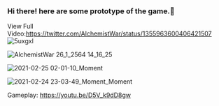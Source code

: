 ### Hi there! here are some prototype of the game.👋
View Full Video:https://twitter.com/AlchemistWar/status/1355963600406421507
![5uxgxl](https://user-images.githubusercontent.com/94365423/142740072-776e6566-ff6e-4a46-afda-4c84843ca8f4.gif)

![AlchemistWar   26_1_2564 14_16_25](https://user-images.githubusercontent.com/94365423/142274413-29bb0204-14ee-42df-b39c-83218b2a7f6b.png)

![2021-02-25 02-01-10_Moment](https://user-images.githubusercontent.com/94365423/142274817-1444d3fd-ea0b-4729-957c-23e2beb8c945.jpg)

![2021-02-24 23-03-49_Moment_Moment](https://user-images.githubusercontent.com/94365423/142275253-2ad82ba7-c55f-43f8-a344-d6fcb9398c15.jpg)

Gameplay: https://youtu.be/D5V_k9dD8gw

<!--
**AlchemistWar/AlchemistWar** is a ✨ _special_ ✨ repository because its `README.md` (this file) appears on your GitHub profile.

Here are some ideas to get you started:

- 🔭 I’m currently working on ...
- 🌱 I’m currently learning ...
- 👯 I’m looking to collaborate on ...
- 🤔 I’m looking for help with ...
- 💬 Ask me about ...
- 📫 How to reach me: ...
- 😄 Pronouns: ...
- ⚡ Fun fact: ...
-->

